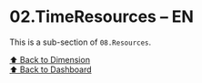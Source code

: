 # 02.TimeResources – EN

This is a sub-section of `08.Resources`.

[⬆ Back to Dimension](../index.md)  
[⬆ Back to Dashboard](../../index.md)

